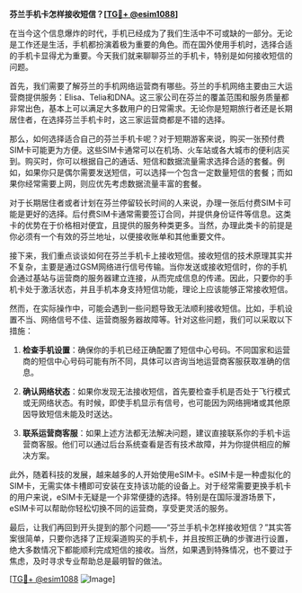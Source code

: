 **芬兰手机卡怎样接收短信？[[TG💪+ @esim1088](https://t.me/s/esim1088)]**

在当今这个信息爆炸的时代，手机已经成为了我们生活中不可或缺的一部分。无论是工作还是生活，手机都扮演着极为重要的角色。而在国外使用手机时，选择合适的手机卡显得尤为重要。今天我们就来聊聊芬兰的手机卡，特别是如何接收短信的问题。

首先，我们需要了解芬兰的手机网络运营商有哪些。芬兰的手机网络主要由三大运营商提供服务：Elisa、Telia和DNA。这三家公司在芬兰的覆盖范围和服务质量都非常出色，基本上可以满足大多数用户的日常需求。无论你是短期旅行者还是长期居住者，在选择芬兰手机卡时，这三家运营商都是不错的选择。

那么，如何选择适合自己的芬兰手机卡呢？对于短期游客来说，购买一张预付费SIM卡可能更为方便。这些SIM卡通常可以在机场、火车站或各大城市的便利店买到。购买时，你可以根据自己的通话、短信和数据流量需求选择合适的套餐。例如，如果你只是偶尔需要发送短信，可以选择一个包含一定数量短信的套餐；而如果你经常需要上网，则应优先考虑数据流量丰富的套餐。

对于长期居住者或者计划在芬兰停留较长时间的人来说，办理一张后付费SIM卡可能是更好的选择。后付费SIM卡通常需要签订合同，并提供身份证件等信息。这类卡的优势在于价格相对便宜，且提供的服务种类更多。当然，办理此类卡的前提是你必须有一个有效的芬兰地址，以便接收账单和其他重要文件。

接下来，我们重点谈谈如何在芬兰手机卡上接收短信。接收短信的技术原理其实并不复杂，主要是通过GSM网络进行信号传输。当你发送或接收短信时，你的手机会通过基站与运营商的服务器建立连接，从而完成信息的传递。因此，只要你的手机卡处于激活状态，并且手机本身支持短信功能，理论上应该能够正常接收短信。

然而，在实际操作中，可能会遇到一些问题导致无法顺利接收短信。比如，手机设置不当、网络信号不佳、运营商服务器故障等。针对这些问题，我们可以采取以下措施：

1. **检查手机设置**：确保你的手机已经正确配置了短信中心号码。不同国家和运营商的短信中心号码可能有所不同，具体可以咨询当地运营商客服获取准确的信息。
   
2. **确认网络状态**：如果你发现无法接收短信，首先要检查手机是否处于飞行模式或无网络状态。有时候，即使手机显示有信号，也可能因为网络拥堵或其他原因导致短信未能及时送达。

3. **联系运营商客服**：如果上述方法都无法解决问题，建议直接联系你的手机卡运营商客服。他们可以通过后台系统查看是否有技术故障，并为你提供相应的解决方案。

此外，随着科技的发展，越来越多的人开始使用eSIM卡。eSIM卡是一种虚拟化的SIM卡，无需实体卡槽即可安装在支持该功能的设备上。对于经常需要更换手机卡的用户来说，eSIM卡无疑是一个非常便捷的选择。特别是在国际漫游场景下，eSIM卡可以帮助你轻松切换不同的运营商，享受更灵活的服务。

最后，让我们再回到开头提到的那个问题——“芬兰手机卡怎样接收短信？”其实答案很简单，只要你选择了正规渠道购买的手机卡，并且按照正确的步骤进行设置，绝大多数情况下都能顺利完成短信的接收。当然，如果遇到特殊情况，也不要过于焦虑，及时寻求专业帮助总是最明智的做法。

[[TG💪+ @esim1088](https://t.me/s/esim1088) ![Image](https://i.postimg.cc/4NQfJmqS/Snipaste-2025-05-13-00-14-12.png)]